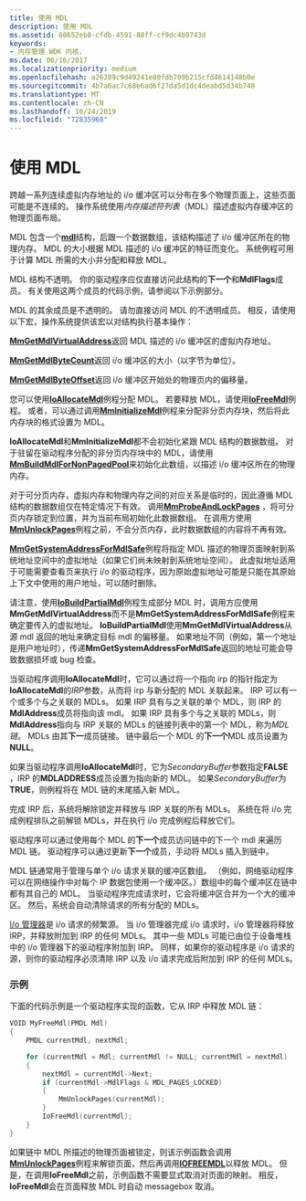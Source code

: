 ```yaml
---
title: 使用 MDL
description: 使用 MDL
ms.assetid: 60652eb8-cfdb-4591-88ff-cf9dc4b9743d
keywords:
- 内存管理 WDK 内核，
ms.date: 06/16/2017
ms.localizationpriority: medium
ms.openlocfilehash: a26289c9d49241e80fdb709b215cfd4614148b0e
ms.sourcegitcommit: 4b7a6ac7c68e6ad6f27da5d1dc4deabd5d34b748
ms.translationtype: MT
ms.contentlocale: zh-CN
ms.lasthandoff: 10/24/2019
ms.locfileid: "72835968"
---
```

# <a name="using-mdls"></a>使用 MDL


跨越一系列连续虚拟内存地址的 i/o 缓冲区可以分布在多个物理页面上，这些页面可能是不连续的。 操作系统使用*内存描述符列表*（MDL）描述虚拟内存缓冲区的物理页面布局。

MDL 包含一个[**mdl**](https://docs.microsoft.com/windows-hardware/drivers/ddi/wdm/ns-wdm-_mdl)结构，后跟一个数据数组，该结构描述了 i/o 缓冲区所在的物理内存。 MDL 的大小根据 MDL 描述的 i/o 缓冲区的特征而变化。 系统例程可用于计算 MDL 所需的大小并分配和释放 MDL。

MDL 结构不透明。 你的驱动程序应仅直接访问此结构的**下一个**和**MdlFlags**成员。 有关使用这两个成员的代码示例，请参阅以下示例部分。

MDL 的其余成员是不透明的。 请勿直接访问 MDL 的不透明成员。 相反，请使用以下宏，操作系统提供该宏以对结构执行基本操作：

[**MmGetMdlVirtualAddress**](https://docs.microsoft.com/windows-hardware/drivers/kernel/mm-bad-pointer)返回 MDL 描述的 i/o 缓冲区的虚拟内存地址。

[**MmGetMdlByteCount**](https://docs.microsoft.com/windows-hardware/drivers/ddi/wdm/nf-wdm-mmgetmdlbytecount)返回 i/o 缓冲区的大小（以字节为单位）。

[**MmGetMdlByteOffset**](https://docs.microsoft.com/windows-hardware/drivers/kernel/mm-bad-pointer)返回 i/o 缓冲区开始处的物理页内的偏移量。

您可以使用[**IoAllocateMdl**](https://docs.microsoft.com/windows-hardware/drivers/ddi/wdm/nf-wdm-ioallocatemdl)例程分配 MDL。 若要释放 MDL，请使用[**IoFreeMdl**](https://docs.microsoft.com/windows-hardware/drivers/ddi/wdm/nf-wdm-iofreemdl)例程。 或者，可以通过调用[**MmInitializeMdl**](https://docs.microsoft.com/windows-hardware/drivers/kernel/mm-bad-pointer)例程来分配非分页内存块，然后将此内存块的格式设置为 MDL。

**IoAllocateMdl**和**MmInitializeMdl**都不会初始化紧跟 MDL 结构的数据数组。 对于驻留在驱动程序分配的非分页内存块中的 MDL，请使用[**MmBuildMdlForNonPagedPool**](https://docs.microsoft.com/windows-hardware/drivers/ddi/wdm/nf-wdm-mmbuildmdlfornonpagedpool)来初始化此数组，以描述 i/o 缓冲区所在的物理内存。

对于可分页内存，虚拟内存和物理内存之间的对应关系是临时的，因此遵循 MDL 结构的数据数组仅在特定情况下有效。 调用[**MmProbeAndLockPages**](https://docs.microsoft.com/windows-hardware/drivers/ddi/wdm/nf-wdm-mmprobeandlockpages) ，将可分页内存锁定到位置，并为当前布局初始化此数据数组。 在调用方使用[**MmUnlockPages**](https://docs.microsoft.com/windows-hardware/drivers/ddi/wdm/nf-wdm-mmunlockpages)例程之前，不会分页内存，此时数据数组的内容将不再有效。

[**MmGetSystemAddressForMdlSafe**](https://docs.microsoft.com/windows-hardware/drivers/kernel/mm-bad-pointer)例程将指定 MDL 描述的物理页面映射到系统地址空间中的虚拟地址（如果它们尚未映射到系统地址空间）。 此虚拟地址适用于可能需要查看页来执行 i/o 的驱动程序，因为原始虚拟地址可能是只能在其原始上下文中使用的用户地址，可以随时删除。

请注意，使用[**IoBuildPartialMdl**](https://docs.microsoft.com/windows-hardware/drivers/ddi/wdm/nf-wdm-iobuildpartialmdl)例程生成部分 MDL 时，调用方应使用**MmGetMdlVirtualAddress**而不是**MmGetSystemAddressForMdlSafe**例程来确定要传入的虚拟地址。 **IoBuildPartialMdl**使用**MmGetMdlVirtualAddress**从源 mdl 返回的地址来确定目标 mdl 的偏移量。 如果地址不同（例如，第一个地址是用户地址时），传递**MmGetSystemAddressForMdlSafe**返回的地址可能会导致数据损坏或 bug 检查。

当驱动程序调用**IoAllocateMdl**时，它可以通过将一个指向 irp 的指针指定为**IoAllocateMdl**的*IRP*参数，从而将 irp 与新分配的 MDL 关联起来。 IRP 可以有一个或多个与之关联的 MDLs。 如果 IRP 具有与之关联的单个 MDL，则 IRP 的**MdlAddress**成员将指向该 mdl。 如果 IRP 具有多个与之关联的 MDLs，则**MdlAddress**指向与 IRP 关联的 MDLs 的链接列表中的第一个 MDL，称为*MDL 链*。 MDLs 由其**下一**成员链接。 链中最后一个 MDL 的**下一个**MDL 成员设置为**NULL**。

如果当驱动程序调用**IoAllocateMdl**时，它为*SecondaryBuffer*参数指定**FALSE** ，IRP 的**MDLADDRESS**成员设置为指向新的 MDL。 如果*SecondaryBuffer*为**TRUE**，则例程将在 MDL 链的末尾插入新 MDL。

完成 IRP 后，系统将解除锁定并释放与 IRP 关联的所有 MDLs。 系统在将 i/o 完成例程排队之前解锁 MDLs，并在执行 i/o 完成例程后释放它们。

驱动程序可以通过使用每个 MDL 的**下一个**成员访问链中的下一个 mdl 来遍历 MDL 链。 驱动程序可以通过更新**下一个**成员，手动将 MDLs 插入到链中。

MDL 链通常用于管理与单个 i/o 请求关联的缓冲区数组。 （例如，网络驱动程序可以在网络操作中对每个 IP 数据包使用一个缓冲区。）数组中的每个缓冲区在链中都有其自己的 MDL。 当驱动程序完成请求时，它会将缓冲区合并为一个大的缓冲区。 然后，系统会自动清除请求的所有分配的 MDLs。

[I/o 管理器](windows-kernel-mode-i-o-manager.md)是 i/o 请求的频繁源。 当 i/o 管理器完成 i/o 请求时，i/o 管理器将释放 IRP，并释放附加到 IRP 的任何 MDLs。 其中一些 MDLs 可能已由位于设备堆栈中的 i/o 管理器下的驱动程序附加到 IRP。 同样，如果你的驱动程序是 i/o 请求的源，则你的驱动程序必须清除 IRP 以及 i/o 请求完成后附加到 IRP 的任何 MDLs。

### <a name="example"></a>示例

下面的代码示例是一个驱动程序实现的函数，它从 IRP 中释放 MDL 链：

```cpp
VOID MyFreeMdl(PMDL Mdl)
{
    PMDL currentMdl, nextMdl;

    for (currentMdl = Mdl; currentMdl != NULL; currentMdl = nextMdl) 
    {
        nextMdl = currentMdl->Next;
        if (currentMdl->MdlFlags & MDL_PAGES_LOCKED) 
        {
            MmUnlockPages(currentMdl);
        }
        IoFreeMdl(currentMdl);
    }
} 
```

如果链中 MDL 所描述的物理页面被锁定，则该示例函数会调用[**MmUnlockPages**](https://docs.microsoft.com/windows-hardware/drivers/ddi/wdm/nf-wdm-mmunlockpages)例程来解锁页面，然后再调用[**IOFREEMDL**](https://docs.microsoft.com/windows-hardware/drivers/ddi/wdm/nf-wdm-iofreemdl)以释放 MDL。 但是，在调用**IoFreeMdl**之前，示例函数不需要显式取消对页面的映射。 相反， **IoFreeMdl**会在页面释放 MDL 时自动 messagebox 取消。


